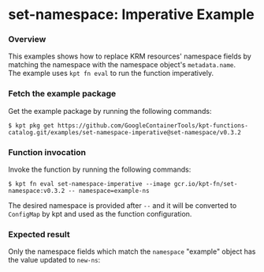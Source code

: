 # set-namespace: Imperative Example

### Overview

This examples shows how to replace KRM resources' namespace fields by matching
the namespace with the namespace object's `metadata.name`.  
The example uses `kpt fn eval` to run the function imperatively.

### Fetch the example package

Get the example package by running the following commands:

```shell
$ kpt pkg get https://github.com/GoogleContainerTools/kpt-functions-catalog.git/examples/set-namespace-imperative@set-namespace/v0.3.2
```

### Function invocation

Invoke the function by running the following commands:

```shell
$ kpt fn eval set-namespace-imperative --image gcr.io/kpt-fn/set-namespace:v0.3.2 -- namespace=example-ns
```

The desired namespace is provided after `--` and it will be converted to
`ConfigMap` by kpt and used as the function configuration.

### Expected result

Only the namespace fields which match the `namespace` "example" object has the value updated to
`new-ns`:

[`set-namespace`]: https://catalog.kpt.dev/set-namespace/v0.3/
